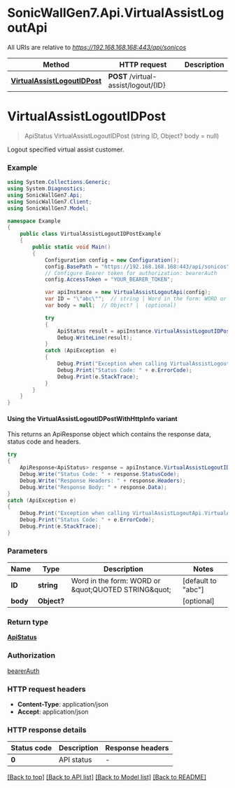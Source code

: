 # SonicWallGen7.Api.VirtualAssistLogoutApi

All URIs are relative to *https://192.168.168.168:443/api/sonicos*

| Method | HTTP request | Description |
|--------|--------------|-------------|
| [**VirtualAssistLogoutIDPost**](VirtualAssistLogoutApi.md#virtualassistlogoutidpost) | **POST** /virtual-assist/logout/{ID} |  |

<a id="virtualassistlogoutidpost"></a>
# **VirtualAssistLogoutIDPost**
> ApiStatus VirtualAssistLogoutIDPost (string ID, Object? body = null)



Logout specified virtual assist customer.

### Example
```csharp
using System.Collections.Generic;
using System.Diagnostics;
using SonicWallGen7.Api;
using SonicWallGen7.Client;
using SonicWallGen7.Model;

namespace Example
{
    public class VirtualAssistLogoutIDPostExample
    {
        public static void Main()
        {
            Configuration config = new Configuration();
            config.BasePath = "https://192.168.168.168:443/api/sonicos";
            // Configure Bearer token for authorization: bearerAuth
            config.AccessToken = "YOUR_BEARER_TOKEN";

            var apiInstance = new VirtualAssistLogoutApi(config);
            var ID = "\"abc\"";  // string | Word in the form: WORD or \"QUOTED STRING\" (default to "abc")
            var body = null;  // Object? |  (optional) 

            try
            {
                ApiStatus result = apiInstance.VirtualAssistLogoutIDPost(ID, body);
                Debug.WriteLine(result);
            }
            catch (ApiException  e)
            {
                Debug.Print("Exception when calling VirtualAssistLogoutApi.VirtualAssistLogoutIDPost: " + e.Message);
                Debug.Print("Status Code: " + e.ErrorCode);
                Debug.Print(e.StackTrace);
            }
        }
    }
}
```

#### Using the VirtualAssistLogoutIDPostWithHttpInfo variant
This returns an ApiResponse object which contains the response data, status code and headers.

```csharp
try
{
    ApiResponse<ApiStatus> response = apiInstance.VirtualAssistLogoutIDPostWithHttpInfo(ID, body);
    Debug.Write("Status Code: " + response.StatusCode);
    Debug.Write("Response Headers: " + response.Headers);
    Debug.Write("Response Body: " + response.Data);
}
catch (ApiException e)
{
    Debug.Print("Exception when calling VirtualAssistLogoutApi.VirtualAssistLogoutIDPostWithHttpInfo: " + e.Message);
    Debug.Print("Status Code: " + e.ErrorCode);
    Debug.Print(e.StackTrace);
}
```

### Parameters

| Name | Type | Description | Notes |
|------|------|-------------|-------|
| **ID** | **string** | Word in the form: WORD or \&quot;QUOTED STRING\&quot; | [default to &quot;abc&quot;] |
| **body** | **Object?** |  | [optional]  |

### Return type

[**ApiStatus**](ApiStatus.md)

### Authorization

[bearerAuth](../README.md#bearerAuth)

### HTTP request headers

 - **Content-Type**: application/json
 - **Accept**: application/json


### HTTP response details
| Status code | Description | Response headers |
|-------------|-------------|------------------|
| **0** | API status |  -  |

[[Back to top]](#) [[Back to API list]](../README.md#documentation-for-api-endpoints) [[Back to Model list]](../README.md#documentation-for-models) [[Back to README]](../README.md)

